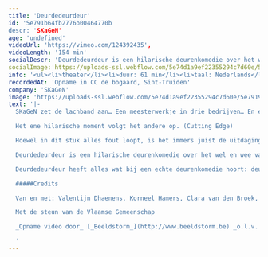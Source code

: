 ```yaml
---
title: 'Deurdedeurdeur'
id: '5e791b64fb2776b00464770b
descr: 'SKaGeN'
age: 'undefined'
videoUrl: 'https://vimeo.com/124392435',
videoLength: '154 min'
socialDescr: 'Deurdedeurdeur is een hilarische deurenkomedie over het wel en wee van een theatergezelschap tijdens de repetities en tijdens hun toernee. U ziet de voor- en achterzijde van de mensen en het toneel: het decor, maar ook de acteurs en de regisseur die in de coulissen te kampen hebben met verliefdheden, gebrek aan professionalisme, jaloezie en drank. '
socialImage:'https://uploads-ssl.webflow.com/5e74d1a9ef22355294c7d60e/5e79197278618a116b185669_SkaGeN_deurdeurdeur-01%20(c)%20Luc%20VLeugels.jpg'
info: '<ul><li>theater</li><li>duur: 61 min</li><li>taal: Nederlands</li><li><a href="https://www.skagen.be/nl/voorstellingen/deurdedeurdeur" target="_blank">SKaGeN</a></li></ul><p>‍</p><p>‍</p>'
recordedAt: 'Opname in CC de bogaard, Sint-Truiden'
company: 'SKaGeN'
image: 'https://uploads-ssl.webflow.com/5e74d1a9ef22355294c7d60e/5e79197278618a116b185669_SkaGeN_deurdeurdeur-01%20(c)%20Luc%20VLeugels.jpg'
text: '|-
  SKaGeN zet de lachband aan… Een meesterwerkje in drie bedrijven… En elk bedrijf wordt ‘Deurdedeurdeur’ grappiger. Technisch is het perfect: de timing zit goed, de vergissingen worden perfect uitgevoerd. (De Standaard)

  Het ene hilarische moment volgt het andere op. (Cutting Edge)

  Hoewel in dit stuk alles fout loopt, is het immers juist de uitdaging om met precieze timing alles ‘juist’ fout te doen lopen. Een uitdaging die SKaGeN met succes aangaat.(De Morgen)

  Deurdedeurdeur is een hilarische deurenkomedie over het wel en wee van een theatergezelschap tijdens de repetities en tijdens hun toernee. U ziet de voor- en achterzijde van de mensen en het toneel: het decor, maar ook de acteurs en de regisseur die in de coulissen te kampen hebben met verliefdheden, gebrek aan professionalisme, jaloezie en drank.

  Deurdedeurdeur heeft alles wat bij een echte deurenkomedie hoort: deuren, klinken, misverstanden. SKaGeN baseerde zich op de farce Noises Off (’82) van de succesvolle West End-auteur Michael Frayn. Noises Off wordt jaarlijks tientallen keren opgevoerd over de hele wereld, en de reden daarvan is niet ver te zoeken: het stuk staat als een huis en het publiek ligt krom van het lachen. Onder het motto ‘geen genre is ons te gek’, ging SKaGeN met Deurdedeurdeur de uitdaging aan om vér te gaan in ambachtelijke beheersing, in timing, in ‘comedy’. Dat gebeurde voor het eerst in 2008. Dat beviel hen en het publiek zo goed dat ze het nog eens overdeden voor de Antwerpse Kleppers 2015.

  #####Credits

  Van en met: Valentijn Dhaenens, Korneel Hamers, Clara van den Broek, Mathijs F Scheepers, Ryszard Turbiasz, Charlotte Vandermeersch, Sari Veroustraete, Iven Deduytschaver& Jonas Van GeelCostumes: Barbara De LaereTechniek:Jeroen Wuyts, Wouter Dupon & Bob CornetProductieleiding:Iven DeduytschaverTekst: Naar Noises Off van Michael Frain. Bewerkt door SKaGeN, met toestemming van de auteurProductie: SKaGeN, ism Villanella en DEStudio

  Met de steun van de Vlaamse Gemeenschap

  _Opname video door_ [_Beeldstorm_](http://www.beeldstorm.be) _o.l.v. Jan Bosteels_  

  ‍'
---
```

